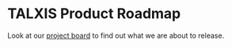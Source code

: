 # TALXIS Product Roadmap
Look at our [project board](https://github.com/TALXIS/roadmap/projects/1?fullscreen=true) to find out what we are about to release.
